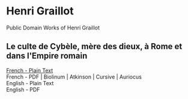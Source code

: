 # Henri Graillot

Public Domain Works of Henri Graillot

## Le culte de Cybèle, mère des dieux, à Rome et dans l'Empire romain

[French - Plain Text](culte-cybele/full-text-french.md)  
French - PDF | Biolinum | Atkinson | Cursive | Auriocus  
English - Plain Text  
English - PDF  
